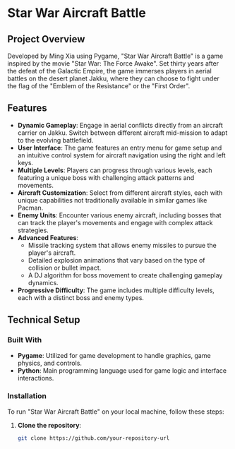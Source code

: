 # Star War Aircraft Battle

## Project Overview

Developed by Ming Xia using Pygame, "Star War Aircraft Battle" is a game inspired by the movie "Star War: The Force Awake". Set thirty years after the defeat of the Galactic Empire, the game immerses players in aerial battles on the desert planet Jakku, where they can choose to fight under the flag of the "Emblem of the Resistance" or the "First Order".

## Features

- **Dynamic Gameplay**: Engage in aerial conflicts directly from an aircraft carrier on Jakku. Switch between different aircraft mid-mission to adapt to the evolving battlefield.
- **User Interface**: The game features an entry menu for game setup and an intuitive control system for aircraft navigation using the right and left keys.
- **Multiple Levels**: Players can progress through various levels, each featuring a unique boss with challenging attack patterns and movements.
- **Aircraft Customization**: Select from different aircraft styles, each with unique capabilities not traditionally available in similar games like Pacman.
- **Enemy Units**: Encounter various enemy aircraft, including bosses that can track the player's movements and engage with complex attack strategies.
- **Advanced Features**:
  - Missile tracking system that allows enemy missiles to pursue the player's aircraft.
  - Detailed explosion animations that vary based on the type of collision or bullet impact.
  - A DJ algorithm for boss movement to create challenging gameplay dynamics.
- **Progressive Difficulty**: The game includes multiple difficulty levels, each with a distinct boss and enemy types.

## Technical Setup

### Built With

- **Pygame**: Utilized for game development to handle graphics, game physics, and controls.
- **Python**: Main programming language used for game logic and interface interactions.

### Installation

To run "Star War Aircraft Battle" on your local machine, follow these steps:

1. **Clone the repository**:
   ```bash
   git clone https://github.com/your-repository-url
